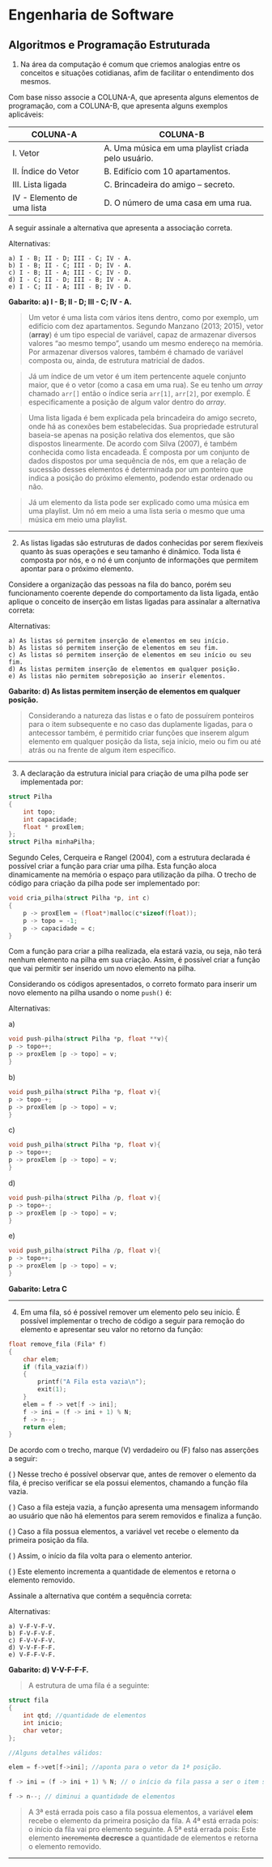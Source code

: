 # Engenharia de Software
## Algoritmos e Programação Estruturada

1) Na área da computação é comum que criemos analogias entre os conceitos e situações cotidianas, afim de facilitar o entendimento dos mesmos.

Com base nisso associe a COLUNA-A, que apresenta alguns elementos de programação, com a COLUNA-B, que apresenta alguns exemplos aplicáveis:

 
|COLUNA-A |	COLUNA-B|
|-----|------|
|I. Vetor |A. Uma música em uma playlist criada pelo usuário.|
|II. Índice do Vetor |B. Edifício com 10 apartamentos.|
|III. Lista ligada |C. Brincadeira do amigo – secreto.|
|IV - Elemento de uma lista |D. O número de uma casa em uma rua.|

A seguir assinale a alternativa que apresenta a associação correta.

Alternativas:

    a) I - B; II - D; III - C; IV - A.
    b) I - B; II - C; III - D; IV - A.
    c) I - B; II - A; III - C; IV - D.
    d) I - C; II - D; III - B; IV - A.
    e) I - C; II - A; III - B; IV - D.

**Gabarito: a) I - B; II - D; III - C; IV - A.**

>Um vetor é uma lista com vários itens dentro, como por exemplo, um edifício com dez apartamentos. Segundo Manzano (2013; 2015), vetor (**array**) é um tipo especial de variável, capaz de armazenar diversos valores “ao mesmo tempo”, usando um mesmo endereço na memória. Por armazenar diversos valores, também é chamado de variável composta ou, ainda, de estrutura matricial de dados.

>Já um índice de um vetor é um item pertencente aquele conjunto maior, que é o vetor (como a casa em uma rua). Se eu tenho um *array* chamado `arr[]` então o índice seria `arr[1]`, `arr[2]`, por exemplo. É especificamente a posição de algum valor dentro do *array*.

>Uma lista ligada é bem explicada pela brincadeira do amigo secreto, onde há as conexões bem estabelecidas. Sua propriedade estrutural baseia-se apenas na posição relativa dos elementos, que são dispostos linearmente. De acordo com Silva (2007), é também conhecida como lista encadeada. É composta por um conjunto de dados dispostos por uma sequência de nós, em que a relação de sucessão desses elementos é determinada por um ponteiro que indica a posição do próximo elemento, podendo estar ordenado ou não.

>Já um elemento da lista pode ser explicado como uma música em uma playlist. Um nó em meio a uma lista seria o mesmo que uma música em meio uma playlist.

---

2) As listas ligadas são estruturas de dados conhecidas por serem flexíveis quanto às suas operações e seu tamanho é dinâmico. Toda lista é composta por nós, e o nó é um conjunto de informações que permitem apontar para o próximo elemento.

Considere a organização das pessoas na fila do banco, porém seu funcionamento coerente depende do comportamento da lista ligada, então aplique o conceito de inserção em listas ligadas para assinalar a alternativa correta:

Alternativas:

    a) As listas só permitem inserção de elementos em seu início.
    b) As listas só permitem inserção de elementos em seu fim.
    c) As listas só permitem inserção de elementos em seu início ou seu fim.
    d) As listas permitem inserção de elementos em qualquer posição.
    e) As listas não permitem sobreposição ao inserir elementos.

**Gabarito: d) As listas permitem inserção de elementos em qualquer posição.**

>Considerando a natureza das listas e o fato de possuírem ponteiros para o item subsequente e no caso das duplamente ligadas, para o antecessor também, é permitido criar funções que inserem algum elemento em qualquer posição da lista, seja início, meio ou fim ou até atrás ou na frente de algum item específico.

---

3) A declaração da estrutura inicial para criação de uma pilha pode ser implementada por:
```C
struct Pilha
{
    int topo;
    int capacidade;
    float * proxElem;
};
struct Pilha minhaPilha;
``` 
Segundo Celes, Cerqueira e Rangel (2004), com a estrutura declarada é possível criar a função para criar uma pilha. Esta função aloca dinamicamente na memória o espaço para utilização da pilha. O trecho de código para criação da pilha pode ser implementado por:
```C
void cria_pilha(struct Pilha *p, int c)
{
    p -> proxElem = (float*)malloc(c*sizeof(float));
    p -> topo = -1;
    p -> capacidade = c;
}
```
Com a função para criar a pilha realizada, ela estará vazia, ou seja, não terá nenhum elemento na pilha em sua criação. Assim, é possível criar a função que vai permitir ser inserido um novo elemento na pilha.

Considerando os códigos apresentados, o correto formato para inserir um novo elemento na pilha usando o nome `push()` é:

Alternativas:

a)
```C
void push-pilha(struct Pilha *p, float **v){
p -> topo++;
p -> proxElem [p -> topo] = v;
}
```
b)
```C
void push_pilha(struct Pilha *p, float v){
p -> topo-+;
p -> proxElem [p -> topo] = v;
}
```
c)
```C
void push_pilha(struct Pilha *p, float v){
p -> topo++;
p -> proxElem [p -> topo] = v;
}
```
d)
```C
void push-pilha(struct Pilha /p, float v){
p -> topo+-;
p -> proxElem [p -> topo] = v;
}
```
e)
```C
void push_pilha(struct Pilha /p, float v){
p -> topo++;
p -> proxElem [p -> topo] = v;
}
```

**Gabarito: Letra C**

---

4) Em uma fila, só é possível remover um elemento pelo seu início. É possível implementar o trecho de código a seguir para remoção do elemento e apresentar seu valor no retorno da função:
```C
float remove_fila (Fila* f)
{
    char elem;
    if (fila_vazia(f))
    {
        printf("A Fila esta vazia\n");
        exit(1);
    }
    elem = f -> vet[f -> ini];
    f -> ini = (f -> ini + 1) % N;
    f -> n--;
    return elem;
}
```
De acordo com o trecho, marque (V) verdadeiro ou (F) falso nas asserções a seguir:

(   ) Nesse trecho é possível observar que, antes de remover o elemento da fila, é preciso verificar se ela possui elementos, chamando a função fila vazia.

(   ) Caso a fila esteja vazia, a função apresenta uma mensagem informando ao usuário que não há elementos para serem removidos e finaliza a função.

(   ) Caso a fila possua elementos, a variável vet recebe o elemento da primeira posição da fila.

(   ) Assim, o início da fila volta para o elemento anterior.

(   ) Este elemento incrementa a quantidade de elementos e retorna o elemento removido.

Assinale a alternativa que contém a sequência correta:

Alternativas:

    a) V-F-V-F-V.
    b) F-V-F-V-F.
    c) F-V-V-F-V.
    d) V-V-F-F-F.
    e) V-F-F-V-F.

**Gabarito: d) V-V-F-F-F.**

>A estrutura de uma fila é a seguinte:
```C
struct fila
{
    int qtd; //quantidade de elementos
    int inicio; 
    char vetor;
};

//Alguns detalhes válidos:

elem = f->vet[f->ini]; //aponta para o vetor da 1ª posição.

f -> ini = (f -> ini + 1) % N; // o início da fila passa a ser o item seguinte

f -> n--; // diminui a quantidade de elementos
```
>A 3ª está errada pois caso a fila possua elementos, a variável **elem** recebe o elemento da primeira posição da fila.
>A 4ª está errada pois: o início da fila vai pro elemento seguinte.
>A 5ª está errada pois: Este elemento ~~incrementa~~ **decresce** a quantidade de elementos e retorna o elemento removido.
---